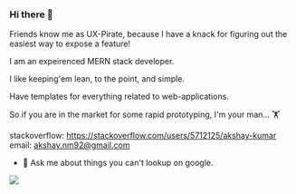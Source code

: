 ### Hi there 👋

<!--
**akshay-nm/akshay-nm** is a ✨ _special_ ✨ repository because its `README.md` (this file) appears on your GitHub profile.

Here are some ideas to get you started:
- ⚡ Fun fact: ...
-->
Friends know me as UX-Pirate, because I have a knack for figuring out the easiest way to expose a feature!  

I am an expeirenced MERN stack developer.

I like keeping'em lean, to the point, and simple. 

Have templates for everything related to web-applications. 

So if you are in the market for some rapid prototyping, I'm your man... 🏋️‍

stackoverflow: https://stackoverflow.com/users/5712125/akshay-kumar
email: akshay.nm92@gmail.com

- 💬 Ask me about things you can't lookup on google.

<img src="https://github-readme-stats.vercel.app/api?username=akshay-nm&&show_icons=true&title_color=41b883&icon_color=41b883&text_color=273849&bg_color=fffefe">

